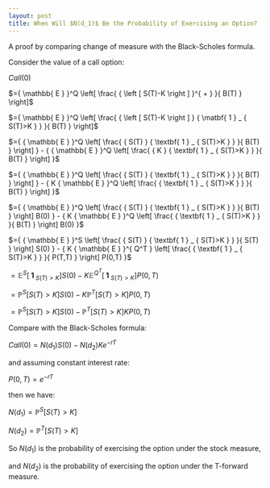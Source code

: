 ```yaml
---
layout: post
title: When Will $N(d_1)$ Be the Probability of Exercising an Option?
---
```


A proof by comparing change of measure with the Black-Scholes formula.

Consider the value of a call option:

$Call(0)$

$={ \mathbb{ E } }^Q \left[ \frac{ { \left [ S(T)-K \right ] }^{ + } }{ B(T) } \right]$

$={ \mathbb{ E } }^Q \left[ \frac{ { \left [ S(T)-K \right ] } { \matbf{ 1 } _ { S(T)>K } } }{ B(T) } \right]$

$={ { \mathbb{ E } }^Q \left[ \frac{ { S(T) } { \textbf{ 1 } _ { S(T)>K } } }{ B(T) } \right] } - { { \mathbb{ E } }^Q \left[ \frac{ {  K  } { \textbf{ 1 } _ { S(T)>K } } }{ B(T) } \right] }$

$={ { \mathbb{ E } }^Q \left[ \frac{ { S(T) } { \textbf{ 1 } _ { S(T)>K } } }{ B(T) } \right] } - { K { \mathbb{ E } }^Q \left[ \frac{ { \textbf{ 1 } _ { S(T)>K } } }{ B(T) } \right] }$

$={ { \mathbb{ E } }^Q \left[ \frac{ { S(T) } { \textbf{ 1 } _ { S(T)>K } } }{ B(T) } \right] B(0) } - { K { \mathbb{ E } }^Q \left[ \frac{ { \textbf{ 1 } _ { S(T)>K } } }{ B(T) } \right] B(0) }$

$={ { \mathbb{ E } }^S \left[ \frac{ { S(T) } { \textbf{ 1 } _ { S(T)>K } } }{ S(T) } \right] S(0) } - { K { \mathbb{ E } }^{ Q^T } \left[ \frac{ { \textbf{ 1 } _ { S(T)>K } } }{ P(T,T) } \right] P(0,T) }$

$={ { \mathbb{ E } }^S \left[ { \textbf{ 1 } _ { S(T)>K } } \right] S(0) } - { K { \mathbb{ E } }^{ Q^T }\left[ { \textbf{ 1 } _ { S(T)>K } } \right] P(0,T) }$

$={ { \mathbb{ P } }^S \left[ S(T)>K \right] S(0) } - { K { \mathbb{ P } }^T \left[ S(T)>K \right] P(0,T) }$

$={ { \mathbb{ P } }^S \left[ S(T)>K \right] S(0) } - { { \mathbb{ P } }^T \left[ S(T)>K \right] K P(0,T) }$

Compare with the Black-Scholes formula:

$Call(0)={ N(d_1)S(0) }-{ N(d_2)K e^{ -rT } }$

and assuming constant interest rate:

$P(0,T)=e^{ -rT }$

then we have:

$N(d_1)={ \mathbb{ P } }^S \left[ S(T)>K \right]$

$N(d_2)={ \mathbb{ P } }^T \left[ S(T)>K \right]$

So $N(d_1)$ is the probability of exercising the option under the stock measure,

and $N(d_2)$ is the probability of exercising the option under the T-forward measure.
